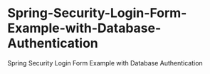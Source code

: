 # Spring-Security-Login-Form-Example-with-Database-Authentication
Spring Security Login Form Example with Database Authentication
